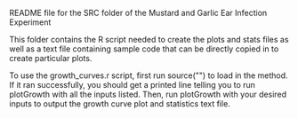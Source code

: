 README file for the SRC folder of the Mustard and Garlic Ear Infection Experiment

This folder contains the R script needed to create the plots and stats files as well as a text file containing sample code that can be directly copied in to create particular plots. 

To use the growth_curves.r script, first run source("<path to r script>") to load in the method. If it ran successfully, you should get a printed line telling you to run plotGrowth with all the inputs listed. Then, run plotGrowth with your desired inputs to output the growth curve plot and statistics text file. 